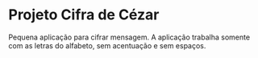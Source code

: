 # Projeto Cifra de Cézar

Pequena aplicação para cifrar mensagem.
A aplicação trabalha somente com as letras
do alfabeto, sem acentuação e sem espaços.